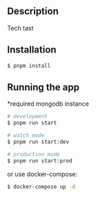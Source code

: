 ## Description

Tech tast 

## Installation

```bash
$ pnpm install
```

## Running the app

*required mongodb instance

```bash
# development
$ pnpm run start

# watch mode
$ pnpm run start:dev

# production mode
$ pnpm run start:prod
```
or use docker-compose:

```bash
$ docker-compose up -d
```
